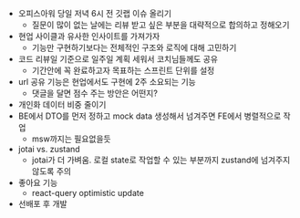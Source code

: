 - 오피스아워 당일 저녁 6시 전 깃랩 이슈 올리기
    - 질문이 많이 없는 날에는 리뷰 받고 싶은 부분을 대략적으로 합의하고 정해오기
- 현업 사이클과 유사한 인사이트를 가져가자
    - 기능만 구현하기보다는 전체적인 구조와 로직에 대해 고민하기
- 코드 리뷰일 기준으로 일주일 계획 세워서 코치님들께도 공유
    - 기간안에 꼭 완료하고자 목표하는 스프린트 단위를 설정
- url 공유 기능은 현업에서도 구현에 2주 소요되는 기능
    - 댓글을 달면 점수 주는 방안은 어떤지?
- 개인화 데이터 비중 줄이기
- BE에서 DTO를 먼저 정하고 mock data 생성해서 넘겨주면 FE에서 병렬적으로 작업
    - msw까지는 필요없을듯
- jotai vs. zustand
    - jotai가 더 가벼움. 로컬 state로 작업할 수 있는 부분까지 zustand에 넘겨주지 않도록 주의
- 좋아요 기능
    - react-query optimistic update
- 선배포 후 개발